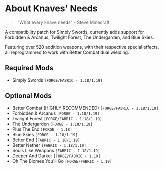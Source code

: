 # About Knaves' Needs

> "What every knave needs" - Steve Minecraft

A compatibility patch for Simply Swords, currently adds support for Forbidden & Arcanus, Twilight Forest, The Undergarden, and Blue Skies.

Featuring over 520 addition weapons, with their respective special effects, all reprogrammed to work with Better Combat dual wielding.


## **Required Mods**

 - Simply Swords `[FORGE/FABRIC - 1.18/1.19]`

## **Optional Mods**

 - Better Combat (HIGHLY RECOMMENDED) `[FORGE/FABRIC - 1.18/1.19]`
 - Forbidden & Arcanus `[FORGE - 1.18/1.19]`
 - Twilight Forest `[FORGE/FABRIC - 1.18/1.19]`
 - The Undergarden `[FORGE - 1.18/1.19]`
 - Plus The End `[FORGE - 1.18]`
 - Blue Skies `[FORGE - 1.18/1.19]`
 - Better End `[FABRIC - 1.18/1.19]`
 - Better Nether `[FABRIC - 1.18/1.19]`
 - Souls Like Weapons `[FABRIC - 1.18/1.19]`
 - Deeper And Darker `[FORGE/FABRIC - 1.19]`
 - Oh The Biomes You'll Go `[FORGE/FABRIC - 1.19]`

